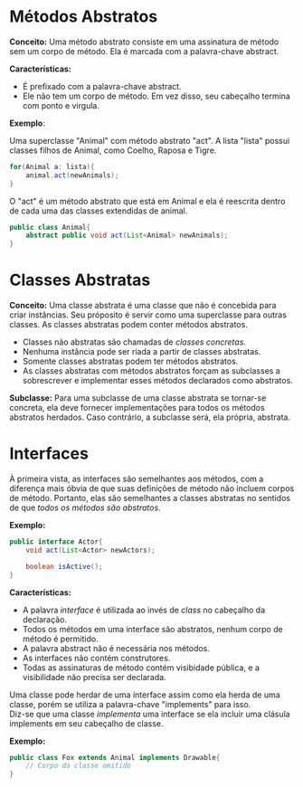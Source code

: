 # Métodos Abstratos
**Conceito:** Uma método abstrato consiste em uma assinatura de método sem um corpo de método. Ela é marcada com a palavra-chave abstract.

**Características:**
* É prefixado com a palavra-chave abstract.
* Ele não tem um corpo de método. Em vez disso, seu cabeçalho termina com ponto e virgula.

**Exemplo**:

Uma superclasse "Animal" com método abstrato "act". A lista "lista" possui classes filhos de Animal, como Coelho, Raposa e Tigre.

~~~~java
for(Animal a: lista){
    animal.act(newAnimals);
}
~~~~
O "act" é um método abstrato que está em Animal e ela é reescrita dentro de cada uma das classes extendidas de animal.

~~~java
public class Animal{
    abstract public void act(List<Animal> newAnimals);
}

~~~~

# Classes Abstratas
**Conceito:** Uma classe abstrata é uma classe que não é concebida para criar instâncias. Seu próposito é servir como uma superclasse para outras classes. As classes abstratas podem conter métodos abstratos.

- Classes não abstratas são chamadas de *classes concretas*.
- Nenhuma instância pode ser riada a partir de classes abstratas.
- Somente classes abstratas podem ter métodos abstratos.
- As classes abstratas com métodos abstratos forçam as subclasses a sobrescrever e implementar esses métodos declarados como abstratos.

**Subclasse:** Para uma subclasse de uma classe abstrata se tornar-se concreta, ela deve fornecer  implementações para todos os métodos abstratos herdados. Caso contrário, a subclasse será, ela própria, abstrata.  

# Interfaces
À primeira vista, as interfaces são semelhantes aos métodos, com a diferença mais óbvia de que suas definições de método não incluem corpos de método. Portanto, elas são semelhantes a classes abstratas no sentidos de que *todos os métodos são abstratos*.

**Exemplo:**
~~~java
public interface Actor{
    void act(List<Actor> newActors);

    boolean isActive();
}
~~~

**Características:**  
- A palavra *interface* é utilizada ao invés de *class* no cabeçalho da declaração.
- Todos os métodos em uma interface são abstratos, nenhum corpo de método é permitido.
- A palavra abstract não é necessária nos métodos.
- As interfaces não contém construtores.
- Todas as assinaturas de método contém visibidade pública, e a visibilidade não precisa ser declarada.

Uma classe pode herdar de uma interface assim como ela herda de uma classe, porém se utiliza a palavra-chave "implements" para isso.  
Diz-se que uma classe *implementa* uma interface se ela incluir uma clásula implements em seu cabeçalho de classe.

**Exemplo:**
~~~java
public class Fox extends Animal implements Drawable{
    // Corpo da classe omitido
}
~~~

